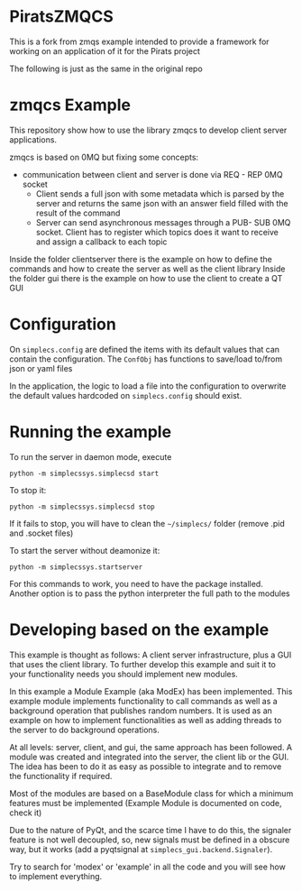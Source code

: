 # PiratsZMQCS
This is a fork from zmqs example intended to provide a framework for working on an application of it for the Pirats project

The following is just as the same in the original repo

# zmqcs Example

This repository show how to use the library zmqcs to develop client server applications.

zmqcs is based on 0MQ but fixing some concepts:
 - communication between client and server is done via REQ - REP 0MQ socket
    - Client sends a full json with some metadata which is parsed by the server and returns the same json with an answer field filled with the result of the command
    - Server can send asynchronous messages through a PUB- SUB 0MQ socket. Client has to register which topics does it want to receive and assign a callback to each topic
    
Inside the folder clientserver there is the example on how to define the commands and how to create the server as well as the client library
Inside the folder gui there is the example on how to use the client to create a QT GUI


# Configuration

On `simplecs.config` are defined the items with its default values that can contain the configuration. The `ConfObj` has functions to save/load to/from json or yaml files

In the application, the logic to load a file into the configuration to overwrite the default values hardcoded on `simplecs.config` should exist.

# Running the example

To run the server in daemon mode, execute 

   `python -m simplecssys.simplecsd start  
   `
   
To stop it:

   `python -m simplecssys.simplecsd stop  
   `

If it fails to stop, you will have to clean the `~/simplecs/` folder (remove .pid and .socket files)

To start the server without deamonize it:

   `python -m simplecssys.startserver  
   `

For this commands to work, you need to have the package installed. Another option is to pass the python interpreter the full path to the modules

# Developing based on the example

This example is thought as follows: A client server infrastructure, plus a GUI that uses the client library. To further develop this example and suit it to your functionality needs you should implement new modules.

In this example a Module Example (aka ModEx) has been implemented. This example module implements functionality to call commands as well as a background operation that publishes random numbers. It is used as an example on how to implement functionalities as well as adding threads to the server to do background operations.

At all levels: server, client, and gui, the same approach has been followed. A module was created and integrated into the server, the client lib or the GUI. The idea has been to do it as easy as possible to integrate and to remove the functionality if required.

Most of the modules are based on a BaseModule class for which a minimum features must be implemented (Example Module is documented on code, check it)

Due to the nature of PyQt, and the scarce time I have to do this, the signaler feature is not well decoupled, so, new signals must be defined in a obscure way, but it works (add a pyqtsignal at `simplecs_gui.backend.Signaler`). 

Try to search for 'modex' or 'example' in all the code and you will see how to implement everything.
